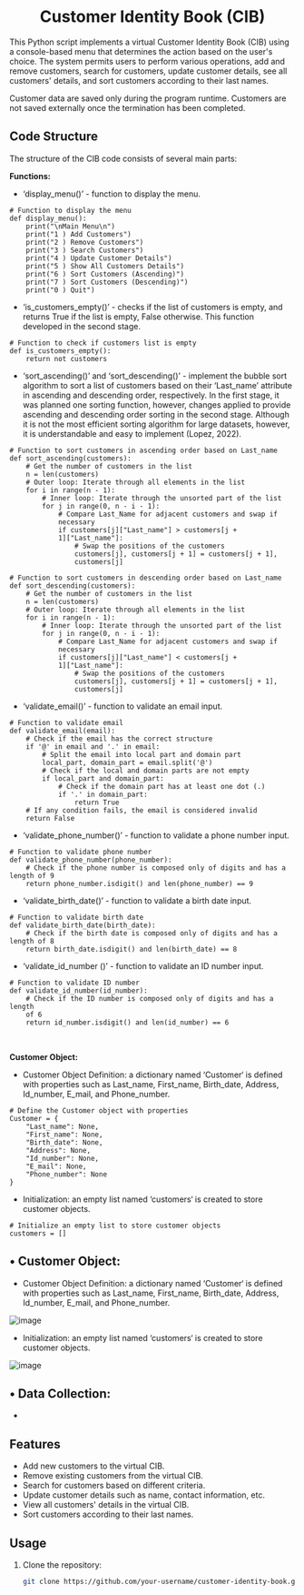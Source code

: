 <h1 align = "center"> Customer Identity Book (CIB) </h1>

This Python script implements a virtual Customer Identity Book (CIB) using a console-based menu that determines the action based on the user's choice. The system permits users to perform various operations, add and remove customers, search for customers, update customer details, see all customers' details, and sort customers according to their last names.

Customer data are saved only during the program runtime. Customers are not saved externally once the termination has been completed.

## Code Structure

The structure of the CIB code consists of several main parts:

**Functions:**
- ‘display_menu()’ - function to display the menu.
```
# Function to display the menu
def display_menu():
    print("\nMain Menu\n")
    print("1 ) Add Customers")
    print("2 ) Remove Customers")
    print("3 ) Search Customers")
    print("4 ) Update Customer Details")
    print("5 ) Show All Customers Details")
    print("6 ) Sort Customers (Ascending)")
    print("7 ) Sort Customers (Descending)")
    print("0 ) Quit")
```
- ‘is_customers_empty()’ - checks if the list of customers is empty, and returns True if the list is empty, False otherwise. This function developed in the second stage.
```
# Function to check if customers list is empty
def is_customers_empty():
    return not customers
```
- ‘sort_ascending()’ and ‘sort_descending()’ - implement the bubble sort algorithm to sort a list of customers based on their ‘Last_name’ attribute in ascending and descending order, respectively. In the first stage, it was planned one sorting function, however, changes applied to provide ascending and descending order sorting in the second stage. Although it is not the most efficient sorting algorithm for large datasets, however, it is understandable and easy to implement (Lopez, 2022).
```
# Function to sort customers in ascending order based on Last_name
def sort_ascending(customers):
    # Get the number of customers in the list
    n = len(customers)
    # Outer loop: Iterate through all elements in the list
    for i in range(n - 1):
        # Inner loop: Iterate through the unsorted part of the list
        for j in range(0, n - i - 1):
            # Compare Last_Name for adjacent customers and swap if 
            necessary
            if customers[j]["Last_name"] > customers[j + 
            1]["Last_name"]:
                # Swap the positions of the customers
                customers[j], customers[j + 1] = customers[j + 1], 
                customers[j]
```
```
# Function to sort customers in descending order based on Last_name
def sort_descending(customers):
    # Get the number of customers in the list
    n = len(customers)
    # Outer loop: Iterate through all elements in the list
    for i in range(n - 1):
        # Inner loop: Iterate through the unsorted part of the list
        for j in range(0, n - i - 1):
            # Compare Last_Name for adjacent customers and swap if 
            necessary
            if customers[j]["Last_name"] < customers[j + 
            1]["Last_name"]:
                # Swap the positions of the customers
                customers[j], customers[j + 1] = customers[j + 1], 
                customers[j]
```
-	‘validate_email()’ - function to validate an email input.
```
# Function to validate email
def validate_email(email):
    # Check if the email has the correct structure
    if '@' in email and '.' in email:
        # Split the email into local part and domain part
        local_part, domain_part = email.split('@')
        # Check if the local and domain parts are not empty
        if local_part and domain_part:
            # Check if the domain part has at least one dot (.)
            if '.' in domain_part:
                return True
    # If any condition fails, the email is considered invalid
    return False
```
-	 ‘validate_phone_number()’ - function to validate a phone number input.
```
# Function to validate phone number
def validate_phone_number(phone_number):
    # Check if the phone number is composed only of digits and has a length of 9
    return phone_number.isdigit() and len(phone_number) == 9
```
-	 ‘validate_birth_date()’ - function to validate a birth date input.
```
# Function to validate birth date
def validate_birth_date(birth_date):
    # Check if the birth date is composed only of digits and has a length of 8
    return birth_date.isdigit() and len(birth_date) == 8
```
-	 ‘validate_id_number ()’ - function to validate an ID number input.
```
# Function to validate ID number
def validate_id_number(id_number):
    # Check if the ID number is composed only of digits and has a length 
    of 6
    return id_number.isdigit() and len(id_number) == 6
```

 <br>
 
**Customer Object:**
- Customer Object Definition: a dictionary named ‘Customer‘ is defined with properties such as Last_name, First_name, Birth_date, Address, Id_number, E_mail, and Phone_number.
```
# Define the Customer object with properties
Customer = {
    "Last_name": None,
    "First_name": None,
    "Birth_date": None,
    "Address": None,
    "Id_number": None,
    "E_mail": None,
    "Phone_number": None
}
```
- Initialization: an empty list named ‘customers‘ is created to store customer objects.
```
# Initialize an empty list to store customer objects
customers = []
```




## • Customer Object:

-	Customer Object Definition: a dictionary named ‘Customer‘ is defined with properties such as Last_name, First_name, Birth_date, Address, Id_number, E_mail, and Phone_number.
  
![image](https://github.com/busilas/cib/assets/24510366/c33d558c-51e5-4ce2-8d57-6333e98684d0)

-	Initialization: an empty list named ‘customers‘ is created to store customer objects.
  
![image](https://github.com/busilas/cib/assets/24510366/e6b9f67b-4ee8-4bc6-a744-84618b7ba181)

## • Data Collection:

-	

## Features

- Add new customers to the virtual CIB.
- Remove existing customers from the virtual CIB.
- Search for customers based on different criteria.
- Update customer details such as name, contact information, etc.
- View all customers' details in the virtual CIB.
- Sort customers according to their last names.

## Usage

1. Clone the repository:
   
   ```bash
   git clone https://github.com/your-username/customer-identity-book.git

